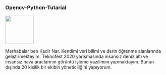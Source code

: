 ### Opencv-Python-Tutarial

<img src="hhttps://media.giphy.com/media/KAq5w47R9rmTuvWOWa/giphy.gif" width="90px">

Merhabalar ben Kadir Nar. Kendimi veri bilimi ve derin öğrenme alanlarında geliştirmekteyim. Teknofest 2020 yarışmasında insansız deniz altı ve insansız hava araclarının görüntü işleme yazılımını yapmaktayım. Bunun dışında 20 kişilik bir ekibin yöneticiliğini yapıyorum.


